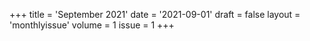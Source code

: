 +++
title = 'September 2021'
date = '2021-09-01'
draft = false
layout = 'monthlyissue'
volume = 1
issue = 1
+++